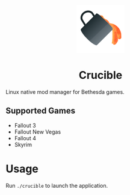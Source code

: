 <p align="center" width="100%">
  <img width="128px" height="128px" src="icon.png"></img>
  <h1 align="center">Crucible</h1>
</p>

Linux native mod manager for Bethesda games.

## Supported Games
- Fallout 3
- Fallout New Vegas
- Fallout 4
- Skyrim

# Usage
Run `./crucible` to launch the application.